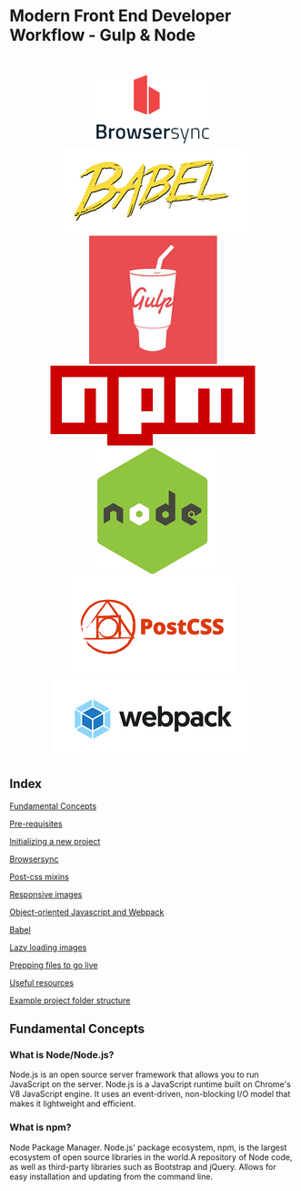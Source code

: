 # Modern Front End Developer Workflow - Gulp & Node
<p align="center">
  <br><br>
  <img src="https://github.com/Jyotsna-Singh/Jyotsna-Singh/blob/master/assets/img/browsersync.png">
  <img src="https://github.com/Jyotsna-Singh/Jyotsna-Singh/blob/master/assets/img/babel.png"/>
  <img src="https://github.com/Jyotsna-Singh/Jyotsna-Singh/blob/master/assets/img/gulp.jpg">
  <img src="https://github.com/Jyotsna-Singh/Jyotsna-Singh/blob/master/assets/img/npm.png"/>
  <img src="https://github.com/Jyotsna-Singh/Jyotsna-Singh/blob/master/assets/img/node.png">
  <img src="https://github.com/Jyotsna-Singh/Jyotsna-Singh/blob/master/assets/img/postcss.png"/>
  <img src="https://github.com/Jyotsna-Singh/Jyotsna-Singh/blob/master/assets/img/webpack.png">
</p>

## Index

[Fundamental Concepts](#fundamentals)

[Pre-requisites](#prerequisites)

[Initializing a new project](#initializing-a-new-project)

[Browsersync](#browsersync)

[Post-css mixins](#post-css-mixins)

[Responsive images](#responsive-images)

[Object-oriented Javascript and Webpack](#object-oriented-javascript-and-webpack)

[Babel](#babel)

[Lazy loading images](#lazy-loading-images)

[Prepping files to go live](#prepping-files-to-go-live)

[Useful resources](#useful-resources)

[Example project folder structure](#example-project-folder-structure)


## Fundamental Concepts

### What is Node/Node.js?
Node.js is an open source server framework that allows you to run JavaScript on the server.
Node.js is a JavaScript runtime built on Chrome's V8 JavaScript engine. It uses an event-driven, non-blocking I/O model that makes it lightweight and efficient.

### What is npm?
Node Package Manager. Node.js' package ecosystem, npm, is the largest ecosystem of open source libraries in the world.A repository of Node code, as well as third-party libraries such as Bootstrap and jQuery. Allows for easy installation and updating from the command line.
